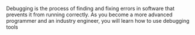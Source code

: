 Debugging is the process of finding and fixing errors in software that prevents it from running correctly. 
As you become a more advanced programmer and an industry engineer, you will learn how to use debugging tools
